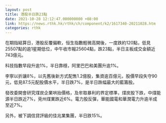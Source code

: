 ```yaml
---
layout: post
title: 港股半日跌23點
date: 2021-10-28 12:12:47.000000000 +08:00
link: https://news.rthk.hk/rthk/ch/component/k2/1617340-20211028.htm
categories: rthk
---
```


在期指結算日，港股反覆偏軟，恒生指數輕微高開後，一度跌約120點，低見25507點的逾1星期低位，中午收市報25604點，跌23點，半日主板成交金額近743億元。

科技指數早段升逾1%，半日靠穩，阿里巴巴和美團升逾1%。

李寧以折讓8%，以先舊後新方式配售1.2億股，集資逾百億元，股價早段失守90元，低見87.5元配股價水平，半日跌7%，是半日跌幅最大的藍籌股。

發改委開會研究煤炭企業哄抬價格，及牟取暴利的界定標準，煤炭股下跌，中煤能源半日跌近7%，兗州煤業跌近6%。電力股反彈，華能國電和華潤電力升逾半成至近7%。

另外，被下調信貸評級的佳兆業集團，半日跌15%。
